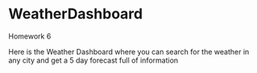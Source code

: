 # WeatherDashboard
Homework 6

Here is the Weather Dashboard where you can search for the weather in any city and get a 5 day forecast full of information
